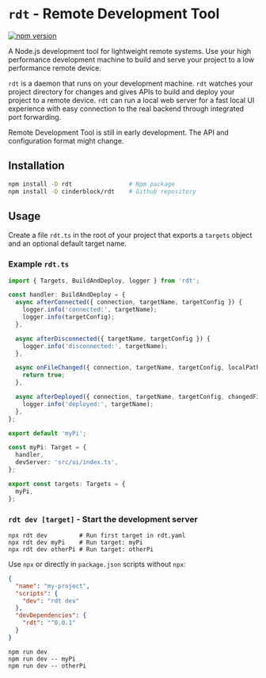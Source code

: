 # `rdt` - Remote Development Tool

[![npm version](https://badge.fury.io/js/rdt.svg)](https://badge.fury.io/js/rdt)

A Node.js development tool for lightweight remote systems.
Use your high performance development machine to build and serve your project to a low performance remote device.

`rdt` is a daemon that runs on your development machine.
`rdt` watches your project directory for changes and gives APIs to build and deploy your project to a remote device.
`rdt` can run a local web server for a fast local UI experience with easy connection to the real backend through integrated port forwarding.

Remote Development Tool is still in early development.
The API and configuration format might change.

## Installation

```bash
npm install -D rdt                # Npm package
npm install -D cinderblock/rdt    # Github repository
```

## Usage

Create a file `rdt.ts` in the root of your project that exports a `targets` object and an optional default target name.

### Example `rdt.ts`

```ts
import { Targets, BuildAndDeploy, logger } from 'rdt';

const handler: BuildAndDeploy = {
  async afterConnected({ connection, targetName, targetConfig }) {
    logger.info('connected:', targetName);
    logger.info(targetConfig);
  },

  async afterDisconnected({ targetName, targetConfig }) {
    logger.info('disconnected:', targetName);
  },

  async onFileChanged({ connection, targetName, targetConfig, localPath }) {
    return true;
  },

  async afterDeployed({ connection, targetName, targetConfig, changedFiles }) {
    logger.info('deployed:', targetName);
  },
};

export default 'myPi';

const myPi: Target = {
  handler,
  devServer: 'src/ui/index.ts',
};

export const targets: Targets = {
  myPi,
};
```

### `rdt dev [target]` - Start the development server

```
npx rdt dev         # Run first target in rdt.yaml
npx rdt dev myPi    # Run target: myPi
npx rdt dev otherPi # Run target: otherPi
```

Use `npx` or directly in `package.json` scripts without `npx`:

```json
{
  "name": "my-project",
  "scripts": {
    "dev": "rdt dev"
  },
  "devDependencies": {
    "rdt": "^0.0.1"
  }
}
```

```
npm run dev
npm run dev -- myPi
npm run dev -- otherPi
```
